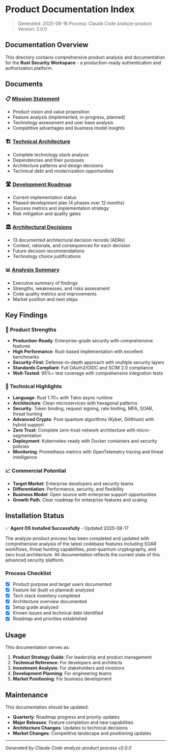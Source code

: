 # Product Documentation Index

> Generated: 2025-08-16
> Process: Claude Code analyze-product
> Version: 2.0.0

## Documentation Overview

This directory contains comprehensive product analysis and documentation for the **Rust Security Workspace** - a production-ready authentication and authorization platform.

## Documents

### 📋 [Mission Statement](./mission.md)
- Product vision and value proposition
- Feature analysis (implemented, in-progress, planned)
- Technology assessment and user base analysis
- Competitive advantages and business model insights

### 🏗️ [Technical Architecture](./tech-stack.md)
- Complete technology stack analysis
- Dependencies and their purposes
- Architecture patterns and design decisions
- Technical debt and modernization opportunities

### 🛣️ [Development Roadmap](./roadmap.md)
- Current implementation status
- Phased development plan (4 phases over 12 months)
- Success metrics and implementation strategy
- Risk mitigation and quality gates

### 🏛️ [Architectural Decisions](./decisions.md)
- 13 documented architectural decision records (ADRs)
- Context, rationale, and consequences for each decision
- Future decision recommendations
- Technology choice justifications

### 📊 [Analysis Summary](./analysis-summary.md)
- Executive summary of findings
- Strengths, weaknesses, and risks assessment
- Code quality metrics and improvements
- Market position and next steps

## Key Findings

### 🎯 Product Strengths
- **Production-Ready**: Enterprise-grade security with comprehensive features
- **High Performance**: Rust-based implementation with excellent benchmarks
- **Security-First**: Defense-in-depth approach with multiple security layers
- **Standards Compliant**: Full OAuth2/OIDC and SCIM 2.0 compliance
- **Well-Tested**: 95%+ test coverage with comprehensive integration tests

### 🔧 Technical Highlights
- **Language**: Rust 1.70+ with Tokio async runtime
- **Architecture**: Clean microservices with hexagonal patterns
- **Security**: Token binding, request signing, rate limiting, MFA, SOAR, threat hunting
- **Advanced Crypto**: Post-quantum algorithms (Kyber, Dilithium) with hybrid support
- **Zero Trust**: Complete zero-trust network architecture with micro-segmentation
- **Deployment**: Kubernetes-ready with Docker containers and security policies
- **Monitoring**: Prometheus metrics with OpenTelemetry tracing and threat intelligence

### 📈 Commercial Potential
- **Target Market**: Enterprise developers and security teams
- **Differentiation**: Performance, security, and flexibility
- **Business Model**: Open source with enterprise support opportunities
- **Growth Path**: Clear roadmap for enterprise features and scaling

## Installation Status

✅ **Agent OS Installed Successfully** - Updated 2025-08-17

The analyze-product process has been completed and updated with comprehensive analysis of the latest codebase features including SOAR workflows, threat hunting capabilities, post-quantum cryptography, and zero trust architecture. All documentation reflects the current state of this advanced security platform.

### Process Checklist
- [x] Product purpose and target users documented
- [x] Feature list (built vs planned) analyzed
- [x] Tech stack inventory completed
- [x] Architecture overview documented
- [x] Setup guide analyzed
- [x] Known issues and technical debt identified
- [x] Roadmap and priorities established

## Usage

This documentation serves as:

1. **Product Strategy Guide**: For leadership and product management
2. **Technical Reference**: For developers and architects
3. **Investment Analysis**: For stakeholders and investors
4. **Development Planning**: For engineering teams
5. **Market Positioning**: For business development

## Maintenance

This documentation should be updated:
- **Quarterly**: Roadmap progress and priority updates
- **Major Releases**: Feature completion and new capabilities
- **Architecture Changes**: Updates to technical decisions
- **Market Changes**: Competitive landscape and positioning updates

---

*Generated by Claude Code analyze-product process v2.0.0*